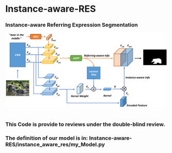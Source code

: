 # Instance-aware-RES

### **Instance-aware Referring Expression Segmentation**

<div align="center">
  <img src="/framework.png"/>
</div><br/>

### This Code is provide to reviews under the double-blind review.

### The definition of our model is in: Instance-aware-RES/instance_aware_res/my_Model.py

